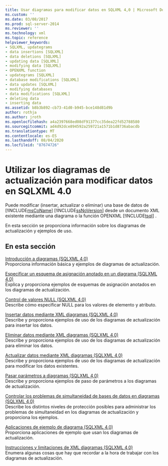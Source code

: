 ```yaml
---
title: Usar diagramas para modificar datos en SQLXML 4,0 | Microsoft Docs
ms.custom: ''
ms.date: 03/08/2017
ms.prod: sql-server-2014
ms.reviewer: ''
ms.technology: xml
ms.topic: reference
helpviewer_keywords:
- SQLXML, updategrams
- data insertions [SQLXML]
- data deletions [SQLXML]
- updating data [SQLXML]
- modifying data [SQLXML]
- OPENXML function
- updategrams [SQLXML]
- database modifications [SQLXML]
- data updates [SQLXML]
- modifying databases
- data modifications [SQLXML]
- deleting data
- inserting data
ms.assetid: b8b3b892-cb73-41d0-b945-bce148d81d9b
author: rothja
ms.author: jroth
ms.openlocfilehash: a4a2397668ed08df91377cc35dea22fd52788580
ms.sourcegitcommit: ad4d92dce894592a259721a1571b1d8736abacdb
ms.translationtype: MT
ms.contentlocale: es-ES
ms.lasthandoff: 08/04/2020
ms.locfileid: "87674726"
---
```

# <a name="using-updategrams-to-modify-data-in-sqlxml-40"></a>Utilizar los diagramas de actualización para modificar datos en SQLXML 4.0
  Puede modificar (insertar, actualizar o eliminar) una base de datos de [!INCLUDE[msCoName](../../../includes/msconame-md.md)] [!INCLUDE[ssNoVersion](../../../includes/ssnoversion-md.md)] desde un documento XML existente mediante una diagrama o la función OPENXML [!INCLUDE[tsql](../../../includes/tsql-md.md)] .  
  
 En esta sección se proporciona información sobre los diagramas de actualización y ejemplos de uso.  
  
## <a name="in-this-section"></a>En esta sección  
 [Introducción a diagramas &#40;SQLXML 4,0&#41;](introduction-to-updategrams-sqlxml-4-0.md)  
 Proporciona información básica y ejemplos de diagramas de actualización.  
  
 [Especificar un esquema de asignación anotado en un diagrama &#40;SQLXML 4,0&#41;](specifying-an-annotated-mapping-schema-in-an-updategram-sqlxml-4-0.md)  
 Explica y proporciona ejemplos de esquemas de asignación anotados en los diagramas de actualización.  
  
 [Control de valores NULL &#40;SQLXML 4,0&#41;](null-handling-sqlxml-4-0.md)  
 Describe cómo especificar NULL para los valores de elemento y atributo.  
  
 [Insertar datos mediante XML diagramas &#40;SQLXML 4,0&#41;](inserting-data-using-xml-updategrams-sqlxml-4-0.md)  
 Describe y proporciona ejemplos de uso de los diagramas de actualización para insertar los datos.  
  
 [Eliminar datos mediante XML diagramas &#40;SQLXML 4,0&#41;](deleting-data-using-xml-updategrams-sqlxml-4-0.md)  
 Describe y proporciona ejemplos de uso de los diagramas de actualización para eliminar los datos.  
  
 [Actualizar datos mediante XML diagramas &#40;SQLXML 4,0&#41;](updating-data-using-xml-updategrams-sqlxml-4-0.md)  
 Describe y proporciona ejemplos de uso de los diagramas de actualización para modificar los datos existentes.  
  
 [Pasar parámetros a diagramas &#40;SQLXML 4,0&#41;](passing-parameters-to-updategrams-sqlxml-4-0.md)  
 Describe y proporciona ejemplos de paso de parámetros a los diagramas de actualización.  
  
 [Controlar los problemas de simultaneidad de bases de datos en diagramas &#40;SQLXML 4,0&#41;](handling-database-concurrency-issues-in-updategrams-sqlxml-4-0.md)  
 Describe los distintos niveles de protección posibles para administrar los problemas de simultaneidad en los diagramas de actualización y proporciona los ejemplos.  
  
 [Aplicaciones de ejemplo de diagrama &#40;SQLXML 4,0&#41;](../../../database-engine/dev-guide/updategram-sample-applications-sqlxml-4-0.md)  
 Proporciona aplicaciones de ejemplo que usan los diagramas de actualización.  
  
 [Instrucciones y limitaciones de XML diagramas &#40;SQLXML 4,0&#41;](guidelines-and-limitations-of-xml-updategrams-sqlxml-4-0.md)  
 Enumera algunas cosas que hay que recordar a la hora de trabajar con los diagramas de actualización.  
  
  
